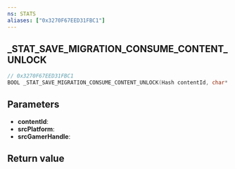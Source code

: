 ```yaml
---
ns: STATS
aliases: ["0x3270F67EED31FBC1"]
---
```

## _STAT_SAVE_MIGRATION_CONSUME_CONTENT_UNLOCK

```c
// 0x3270F67EED31FBC1
BOOL _STAT_SAVE_MIGRATION_CONSUME_CONTENT_UNLOCK(Hash contentId, char* srcPlatform, char* srcGamerHandle);
```

## Parameters
* **contentId**:
* **srcPlatform**:
* **srcGamerHandle**:

## Return value
